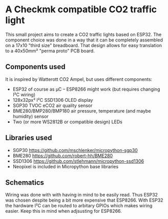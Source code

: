 # A Checkmk compatible CO2 traffic light

This small project aims to create a CO2 traffic lights based on ESP32.
The component choice was done in a way that it can be completely assembled on a 17x10 "third size" breadboard.
That design allows for easy translation to a 40x50mm² "perma proto" PCB board.

## Components used

It is inspired by Watterott CO2 Ampel, but uses different components:

* ESP32 of course as µC – ESP8266 might work (but requires changing I²C wiring)
* 128x32px² I²C SSD1306 OLED display 
* SGP30 TVOC eCO2 air quality sensor
* BME280/BMP280/BMP180 air pressure, temperature (and maybe humidity) sensor
* Two (or more WS2812B or compatible design) LEDs

## Libraries used

* SGP30 https://github.com/mschlenker/micropython-sgp30
* BME280 https://github.com/robert-hh/BME280
* SSD1306 https://github.com/stlehmann/micropython-ssd1306
* Neopixel is included in Micropython base libraries

## Schematics

Wiring was done with with having in mind to be easily read.
Thus ESP32 was chosen despite being a bit more expensive that ESP8266.
With ESP32 the hardware I²C can be routed to arbitary GPIOs which makes wiring easier.
Keep this in mind when adjsusting for ESP8266.




